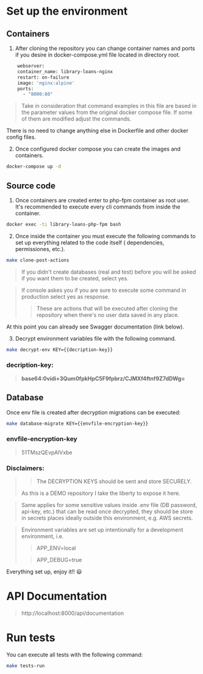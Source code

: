# Set up the environment

## Containers

1) After cloning the repository you can change container names and ports if you desire in docker-compose.yml file
   located in directory root.

``` sh
    webserver:
    container_name: library-loans-nginx
    restart: on-failure
    image: 'nginx:alpine'
    ports:
      - "8000:80"
```

> Take in consideration that command examples in this file are based in the parameter values from the original docker
> compose file. If some of them are modified adjust the commands.

There is no need to change anything else in Dockerfile and other docker config files.

2) Once configured docker compose you can create the images and containers.

``` sh
docker-compose up -d
```

## Source code

1) Once containers are created enter to php-fpm container as root user. It's recommended to execute every cli commands
   from
   inside the container.

``` sh
docker exec -ti library-loans-php-fpm bash
```

2) Once inside the container you must execute the following commands to set up everything related to the code itself (
   dependencies, permissiones, etc.).

``` sh
make clone-post-actions
```

> If you didn't create databases (real and test) before you will be asked if you want them to be created, select yes.

> If console askes you if you are sure to execute some command in production select yes as response.
> > These are actions that will be executed after cloning the repository when there's no user data saved in any place.

At this point you can already see Swagger documentation (link below).

3) Decrypt environment variables file with the following command.

``` sh
make decrypt-env KEY={{decription-key}}
```

### decription-key:

> **base64:0vidi+3Qum0fpkHpC5F9fpbrz/CJMXf4ftnf9Z7dDWg=**

## Database

Once env file is created after decryption migrations can be executed:

``` sh
make database-migrate KEY={{envfile-encryption-key}}
```

### envfile-encryption-key

> 51TMszQEvpAlVxbe

### Disclaimers:

> > The DECRYPTION KEYS should be sent and store SECURELY.
>
> As this is a DEMO repository I take the liberty to expose it here.

> Same applies for some sensitive values inside .env file (DB password, api-key, etc.) that can be read once decrypted,
> they should be store in secrets places ideally outside this environment, e.g. AWS secrets.

> Environment variables are set up intentionally for a development environment, i.e.
> > APP_ENV=local
>
> > APP_DEBUG=true

Everything set up, enjoy it!! :smiley:

# API Documentation

> http://localhost:8000/api/documentation
>

# Run tests

You can execute all tests with the following command:

``` sh
make tests-run
```
